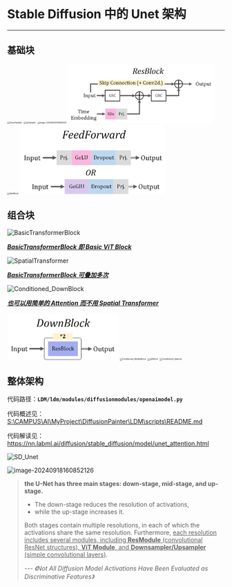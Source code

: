 # Stable Diffusion 中的 Unet 架构

****



## 基础块

<img src="./img/DownSample.png" alt="DownSample" style="zoom: 33%;" />

<img src="./img/UpSample.png" alt="UpSample" style="zoom: 33%;" />

<img src="./img/image-20240630141859024.png" alt="image-20240630141859024" style="zoom: 33%;" />

<img src="./img/ResBlock.png" alt="ResBlock" style="zoom: 33%;" />

<img src="./img/AttnBlock.png" alt="AttnBlock" style="zoom:33%;" />

<img src="./img/FeedForward.png" alt="FeedForward" style="zoom:33%;" />



## 组合块

![BasicTransformerBlock](./img/BasicTransformerBlock.png)

<u>***BasicTransformerBlock 即 Basic ViT Block***</u> 

![SpatialTransformer](./img/SpatialTransformer.png)

<u>***BasicTransformerBlock 可叠加多次***</u> 

![Conditioned_DownBlock](./img/Conditioned_DownBlock.png)

<u>***也可以用简单的 Attention 而不用 Spatial Transformer***</u>  

<img src="./img/DownBlock.png" alt="DownBlock" style="zoom:33%;" />

<img src="./img/Conditioned_MiddleBlock.png" alt="Conditioned_MiddleBlock" style="zoom:33%;" />

<img src="./img/UpBlock.png" alt="UpBlock" style="zoom:33%;" />

<img src="./img/Conditioned_Upblock.png" alt="Conditioned_Upblock" style="zoom:33%;" />



## 整体架构

代码路径：**`LDM/ldm/modules/diffusionmodules/openaimodel.py`** 

代码概述见：[S:\CAMPUS\AI\MyProject\DiffusionPainter\LDM\scripts\README.md](S:\CAMPUS\AI\MyProject\DiffusionPainter\LDM\scripts\README.md) 

代码解读见：[https://nn.labml.ai/diffusion/stable_diffusion/model/unet_attention.html ](https://nn.labml.ai/diffusion/stable_diffusion/model/unet_attention.html) 

![SD_Unet](./img/SD_Unet.png)

![image-20240918160852126](./img/image-20240918160852126.png)

>   **the U-Net has three main stages: down-stage, mid-stage, and up-stage.** 
>
>   -   The down-stage reduces the resolution of activations, 
>   -   while the up-stage increases it. 
>
>   Both stages contain multiple resolutions, in each of which the activations share the same resolution. Furthermore, <u>each resolution includes several modules, including **ResModule** (convolutional ResNet structures), **ViT Module**, and **Downsampler/Upsampler** (simple convolutional layers)</u>.  
>
>   *--- 《Not All Diffusion Model Activations Have Been Evaluated as Discriminative Features》*